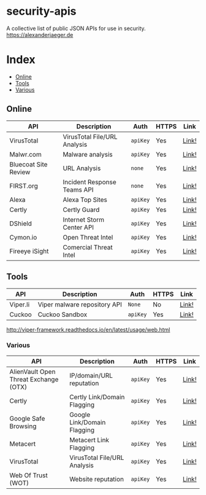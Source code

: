 # security-apis
A collective list of public JSON APIs for use in security. https://alexanderjaeger.de

# Index
* [Online](#online)
* [Tools](#tools)
* [Various](#various)


## Online
API | Description | Auth | HTTPS | Link |
|---|---|---|---|---|
| VirusTotal | VirusTotal File/URL Analysis | `apiKey` | Yes | [Link!](https://www.virustotal.com/en/documentation/public-api/) |
| Malwr.com | Malware analysis | `apiKey` | Yes | [Link!](https://malwr.com/) |
| Bluecoat Site Review | URL Analysis | `none` | Yes | [Link!](https://sitereview.bluecoat.com/sitereview.jsp) |
| FIRST.org | Incident Response Teams API | `none` | Yes | [Link!](https://api.first.org/) |
| Alexa | Alexa Top Sites | `apiKey` | Yes | [Link!](https://docs.aws.amazon.com/AlexaTopSites/latest/) |
| Certly | Certly Guard | `apiKey` | Yes | [Link!](https://guard.certly.io/) |
| DShield | Internet Storm Center API  | `apiKey` | Yes | [Link!](https://www.dshield.org/api/) |
| Cymon.io | Open Threat Intel  | `apiKey` | Yes | [Link!](https://guard.certly.io/) |
| Fireeye iSight | Comercial Threat Intel  | `apiKey` | Yes | [Link!](https://docs.fireeye.com/iSight/index.html#/) |




## Tools

API | Description | Auth | HTTPS | Link |
|---|---|---|---|---|
| Viper.li | Viper malware repository API | `None` | No | [Link!](http://viper-framework.readthedocs.io/en/latest/usage/web.html) |
| Cuckoo | Cuckoo Sandbox | `apiKey` | Yes | [Link!](https://malwr.com/) |


http://viper-framework.readthedocs.io/en/latest/usage/web.html

### Various
API | Description | Auth | HTTPS | Link |
|---|---|---|---|---|
| AlienVault Open Threat Exchange (OTX) | IP/domain/URL reputation | `apiKey` | Yes | [Link!](https://otx.alienvault.com/api/) |
| Certly | Certly Link/Domain Flagging | `apiKey` | Yes | [Link!](https://guard.certly.io/) |
| Google Safe Browsing | Google Link/Domain Flagging | `apiKey` | Yes | [Link!](https://developers.google.com/safe-browsing/) |
| Metacert | Metacert Link Flagging | `apiKey` | Yes | [Link!](https://metacert.com/) |
| VirusTotal | VirusTotal File/URL Analysis | `apiKey` | Yes | [Link!](https://www.virustotal.com/en/documentation/public-api/) |
| Web Of Trust (WOT) | Website reputation | `apiKey` | Yes | [Link!](https://www.mywot.com/wiki/API) |
